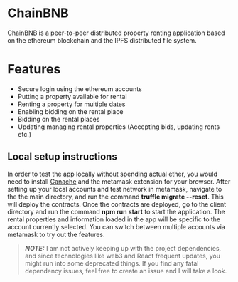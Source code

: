 # ChainBNB
ChainBNB is a peer-to-peer distributed property renting application based on the ethereum blockchain and the IPFS distributed file system.

# Features
* Secure login using the ethereum accounts
* Putting a property available for rental
* Renting a property for multiple dates
* Enabling bidding on the rental place
* Bidding on the rental places
* Updating managing rental properties (Accepting bids, updating rents etc.)

## Local setup instructions

In order to test the app locally without spending actual ether, you would need to install [Ganache](https://www.trufflesuite.com/ganache) and the metamask extension for your browser. After setting up your local accounts and test network in metamask, navigate to the the main directory, and run the command **truffle migrate --reset**. This will deploy the contracts. Once the contracts are deployed, go to the client directory and run the command **npm run start** to start the application. The rental properties and information loaded in the app will be specific to the account currently selected. You can switch between multiple accounts via metamask to try out the features.

> **_NOTE:_**  I am not actively keeping up with the project dependencies, and since technologies like web3 and React frequent updates, you might run into some deprecated things. If you find any fatal dependency issues, feel free to create an issue and I will take a look.
